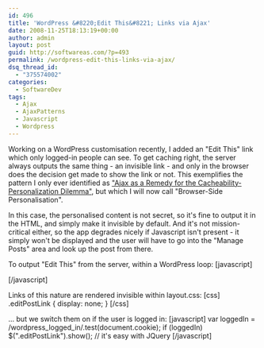 ```yaml
---
id: 496
title: 'WordPress &#8220;Edit This&#8221; Links via Ajax'
date: 2008-11-25T18:13:19+00:00
author: admin
layout: post
guid: http://softwareas.com/?p=493
permalink: /wordpress-edit-this-links-via-ajax/
dsq_thread_id:
  - "375574002"
categories:
  - SoftwareDev
tags:
  - Ajax
  - AjaxPatterns
  - Javascript
  - Wordpress
---
```

Working on a WordPress customisation recently, I added an "Edit This" link which only logged-in people can see. To get caching right, the server always outputs the same thing - an invisible link - and only in the browser does the decision get made to show the link or not. This exemplifies the pattern I only ever identified as <a href="http://softwareas.com/ajax-as-a-remedy-for-the-cacheability-personalization-dilemma">"Ajax as a Remedy for the Cacheability-Personalization Dilemma"</a>, but which I will now call "Browser-Side Personalisation".

In this case, the personalised content is not secret, so it's fine to output it in the HTML, and simply make it invisible by default. And it's not mission-critical either, so the app degrades nicely if Javascript isn't present - it simply won't be displayed and the user will have to go into the "Manage Posts" area and look up the post from there.

To output "Edit This" from the server, within a WordPress loop:
[javascript]
  <div class="editPostLink"><? edit_post_link() ?></div>
[/javascript]

Links of this nature are rendered invisible within layout.css:
[css]
.editPostLink { display: none; }
[/css]

... but we switch them on if the user is logged in:
[javascript]
  var loggedIn = /wordpress_logged_in/.test(document.cookie);
  if (loggedIn) $(".editPostLink").show(); // it's easy with JQuery
[/javascript]